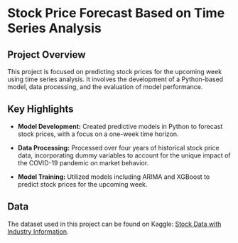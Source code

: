 # Stock Price Forecast Based on Time Series Analysis

## Project Overview

This project is focused on predicting stock prices for the upcoming week using time series analysis. It involves the development of a Python-based model, data processing, and the evaluation of model performance.

## Key Highlights

- **Model Development:** Created predictive models in Python to forecast stock prices, with a focus on a one-week time horizon.

- **Data Processing:** Processed over four years of historical stock price data, incorporating dummy variables to account for the unique impact of the COVID-19 pandemic on market behavior.

- **Model Training:** Utilized models including ARIMA and XGBoost to predict stock prices for the upcoming week.

## Data

The dataset used in this project can be found on Kaggle: [Stock Data with Industry Information](https://www.kaggle.com/datasets/luisgilch/stock-data-with-industry-information).
